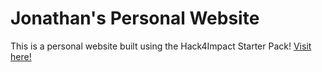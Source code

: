 # Jonathan's Personal Website

This is a personal website built using the Hack4Impact Starter Pack!
[Visit here!](https://jonathanramirez4479.github.io)
